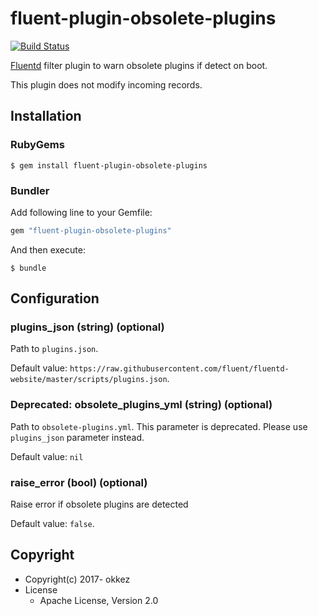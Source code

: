 # fluent-plugin-obsolete-plugins

[![Build Status](https://travis-ci.org/okkez/fluent-plugin-obsolete-plugins.svg?branch=master)](https://travis-ci.org/okkez/fluent-plugin-obsolete-plugins)

[Fluentd](http://fluentd.org/) filter plugin to warn obsolete plugins if detect on boot.

This plugin does not modify incoming records.

## Installation

### RubyGems

```
$ gem install fluent-plugin-obsolete-plugins
```

### Bundler

Add following line to your Gemfile:

```ruby
gem "fluent-plugin-obsolete-plugins"
```

And then execute:

```
$ bundle
```

## Configuration

### plugins_json (string) (optional)

Path to `plugins.json`.

Default value: `https://raw.githubusercontent.com/fluent/fluentd-website/master/scripts/plugins.json`.


### Deprecated: obsolete_plugins_yml (string) (optional)

Path to `obsolete-plugins.yml`. This parameter is deprecated. Please use `plugins_json` parameter instead.

Default value: `nil`

### raise_error (bool) (optional)

Raise error if obsolete plugins are detected

Default value: `false`.

## Copyright

* Copyright(c) 2017- okkez
* License
  * Apache License, Version 2.0
